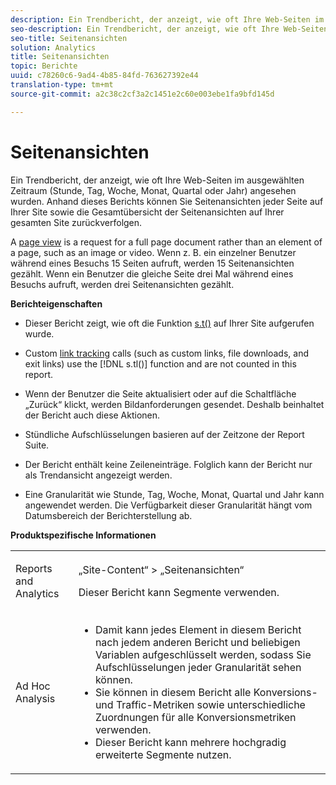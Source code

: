 ```yaml
---
description: Ein Trendbericht, der anzeigt, wie oft Ihre Web-Seiten im ausgewählten Zeitraum (Stunde, Tag, Woche, Monat, Quartal oder Jahr) angesehen wurden. Anhand dieses Berichts können Sie Seitenansichten jeder Seite auf Ihrer Site sowie die Gesamtübersicht der Seitenansichten auf Ihrer gesamten Site zurückverfolgen.
seo-description: Ein Trendbericht, der anzeigt, wie oft Ihre Web-Seiten im ausgewählten Zeitraum (Stunde, Tag, Woche, Monat, Quartal oder Jahr) angesehen wurden. Anhand dieses Berichts können Sie Seitenansichten jeder Seite auf Ihrer Site sowie die Gesamtübersicht der Seitenansichten auf Ihrer gesamten Site zurückverfolgen.
seo-title: Seitenansichten
solution: Analytics
title: Seitenansichten
topic: Berichte
uuid: c78260c6-9ad4-4b85-84fd-763627392e44
translation-type: tm+mt
source-git-commit: a2c38c2cf3a2c1451e2c60e003ebe1fa9bfd145d

---
```



# Seitenansichten

Ein Trendbericht, der anzeigt, wie oft Ihre Web-Seiten im ausgewählten Zeitraum (Stunde, Tag, Woche, Monat, Quartal oder Jahr) angesehen wurden. Anhand dieses Berichts können Sie Seitenansichten jeder Seite auf Ihrer Site sowie die Gesamtübersicht der Seitenansichten auf Ihrer gesamten Site zurückverfolgen.

A [page view](../../../components/c-variables/c-metrics/metrics-page-view.md#concept_ABB4C6725E844B13970D6BD625654F26) is a request for a full page document rather than an element of a page, such as an image or video. Wenn z. B. ein einzelner Benutzer während eines Besuchs 15 Seiten aufruft, werden 15 Seitenansichten gezählt. Wenn ein Benutzer die gleiche Seite drei Mal während eines Besuchs aufruft, werden drei Seitenansichten gezählt.

**Berichteigenschaften**

* Dieser Bericht zeigt, wie oft die Funktion [s.t()](https://marketing.adobe.com/resources/help/en_US/sc/implement/c_the_s.t(.html)function) auf Ihrer Site aufgerufen wurde.
* Custom [link tracking](https://marketing.adobe.com/resources/help/en_US/sc/implement/c_linktracking.html) calls (such as custom links, file downloads, and exit links) use the [!DNL s.tl()] function and are not counted in this report.

* Wenn der Benutzer die Seite aktualisiert oder auf die Schaltfläche „Zurück“ klickt, werden Bildanforderungen gesendet. Deshalb beinhaltet der Bericht auch diese Aktionen.
* Stündliche Aufschlüsselungen basieren auf der Zeitzone der Report Suite.
* Der Bericht enthält keine Zeileneinträge. Folglich kann der Bericht nur als Trendansicht angezeigt werden.
* Eine Granularität wie Stunde, Tag, Woche, Monat, Quartal und Jahr kann angewendet werden. Die Verfügbarkeit dieser Granularität hängt vom Datumsbereich der Berichterstellung ab.

**Produktspezifische Informationen**

<table id="table_61F964F47D1D43508B271999F495F7F9"> 
 <tbody> 
  <tr> 
   <td colname="col1"> <p> Reports and Analytics </p> </td> 
   <td colname="col2"> <p> <span class="uicontrol">„Site-Content“</span> &gt; <span class="uicontrol">„Seitenansichten“</span> </p> <p>Dieser Bericht kann Segmente verwenden. </p> </td> 
  </tr> 
  <tr> 
   <td colname="col1"> <p> Ad Hoc Analysis </p> </td> 
   <td colname="col2"> 
    <ul id="ul_DB66B8F9F6BF473A83EC7668F59776D0"> 
     <li id="li_D1CB486058F040859560D5BFDF3972EE"> Damit kann jedes Element in diesem Bericht nach jedem anderen Bericht und beliebigen Variablen aufgeschlüsselt werden, sodass Sie Aufschlüsselungen jeder Granularität sehen können. </li> 
     <li id="li_BAADA9ADDD6F47B08D129FD30CD8EF2E">Sie können in diesem Bericht alle Konversions- und Traffic-Metriken sowie unterschiedliche Zuordnungen für alle Konversionsmetriken verwenden. </li> 
     <li id="li_3696CA6E0BD54305B3609CCC80F851BA">Dieser Bericht kann mehrere hochgradig erweiterte Segmente nutzen. </li> 
    </ul> </td> 
  </tr> 
 </tbody> 
</table>

